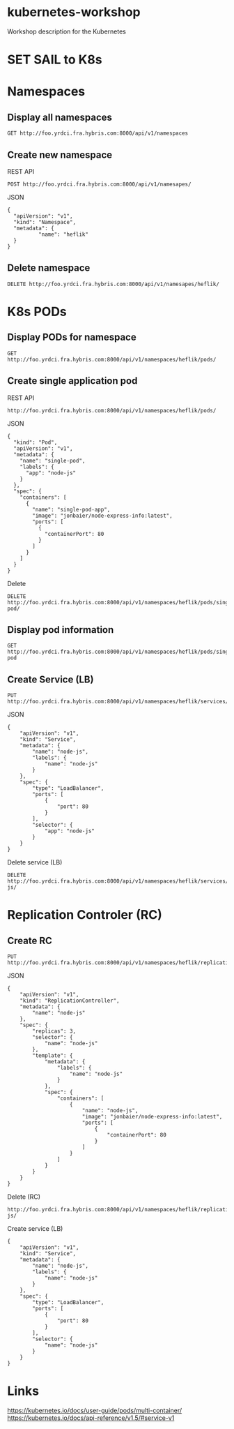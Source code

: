 # kubernetes-workshop
Workshop description for the Kubernetes

SET SAIL to K8s
===============

# Namespaces
## Display all namespaces
```
GET http://foo.yrdci.fra.hybris.com:8000/api/v1/namespaces
```
## Create new namespace
REST API
```
POST http://foo.yrdci.fra.hybris.com:8000/api/v1/namesapes/
```
JSON
```
{
  "apiVersion": "v1",
  "kind": "Namespace",
  "metadata": {
          "name": "heflik"
  }
}
```
## Delete namespace
```
DELETE http://foo.yrdci.fra.hybris.com:8000/api/v1/namesapes/heflik/
```
# K8s PODs

## Display PODs for namespace
```
GET http://foo.yrdci.fra.hybris.com:8000/api/v1/namespaces/heflik/pods/
```

## Create single application pod
REST API
```
http://foo.yrdci.fra.hybris.com:8000/api/v1/namespaces/heflik/pods/
```
JSON
```
{
  "kind": "Pod",
  "apiVersion": "v1",
  "metadata": {
    "name": "single-pod",
    "labels": {
      "app": "node-js"
    }
  },
  "spec": {
    "containers": [
      {
        "name": "single-pod-app",
        "image": "jonbaier/node-express-info:latest",
        "ports": [
          {
            "containerPort": 80
          }
        ]
      }
    ]
  }
}
```
Delete
```
DELETE http://foo.yrdci.fra.hybris.com:8000/api/v1/namespaces/heflik/pods/single-pod/
```
## Display pod information
```
GET http://foo.yrdci.fra.hybris.com:8000/api/v1/namespaces/heflik/pods/single-pod
```
## Create Service (LB)
```
PUT http://foo.yrdci.fra.hybris.com:8000/api/v1/namespaces/heflik/services/
```
JSON
```
{
	"apiVersion": "v1",
	"kind": "Service",
	"metadata": {
		"name": "node-js",
		"labels": {
			"name": "node-js"
		}
	},
	"spec": {
		"type": "LoadBalancer",
		"ports": [
			{
				"port": 80
			}
		],
		"selector": {
			"app": "node-js"
		}
	}
}
```
Delete service (LB)
```
DELETE http://foo.yrdci.fra.hybris.com:8000/api/v1/namespaces/heflik/services/node-js/
```
# Replication Controler (RC)
## Create RC
```
PUT http://foo.yrdci.fra.hybris.com:8000/api/v1/namespaces/heflik/replicationcontrollers/
```
JSON
```
{
	"apiVersion": "v1",
	"kind": "ReplicationController",
	"metadata": {
		"name": "node-js"
	},
	"spec": {
		"replicas": 3,
		"selector": {
			"name": "node-js"
		},
		"template": {
			"metadata": {
				"labels": {
					"name": "node-js"
				}
			},
			"spec": {
				"containers": [
					{
						"name": "node-js",
						"image": "jonbaier/node-express-info:latest",
						"ports": [
							{
								"containerPort": 80
							}
						]
					}
				]
			}
		}
	}
}
```
Delete (RC)
```
http://foo.yrdci.fra.hybris.com:8000/api/v1/namespaces/heflik/replicationcontrollers/node-js/
```
Create service (LB)
```
{
	"apiVersion": "v1",
	"kind": "Service",
	"metadata": {
		"name": "node-js",
		"labels": {
			"name": "node-js"
		}
	},
	"spec": {
		"type": "LoadBalancer",
		"ports": [
			{
				"port": 80
			}
		],
		"selector": {
			"name": "node-js"
		}
	}
}
```

# Links
https://kubernetes.io/docs/user-guide/pods/multi-container/
https://kubernetes.io/docs/api-reference/v1.5/#service-v1
